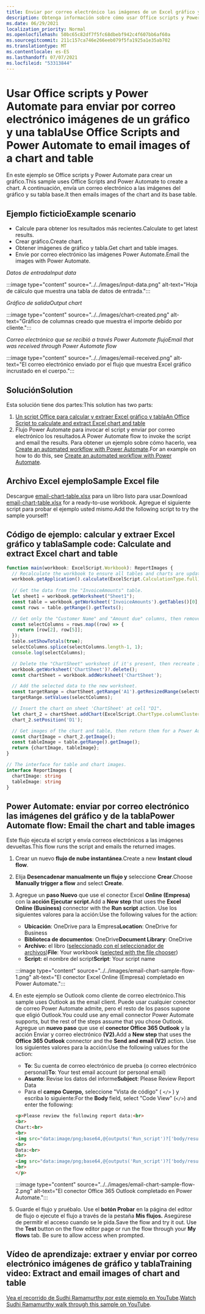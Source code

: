 ```yaml
---
title: Enviar por correo electrónico las imágenes de un Excel gráfico y tabla
description: Obtenga información sobre cómo usar Office scripts y Power Automate para extraer y enviar por correo electrónico las imágenes de un Excel gráfico y tabla.
ms.date: 06/29/2021
localization_priority: Normal
ms.openlocfilehash: 50bc65c82df7f5fc68dbebf942c4f607bb6af60a
ms.sourcegitcommit: 211c157ca746e266eeb079f5fa1925a1e35ab702
ms.translationtype: MT
ms.contentlocale: es-ES
ms.lasthandoff: 07/07/2021
ms.locfileid: "53313844"
---
```

# <a name="use-office-scripts-and-power-automate-to-email-images-of-a-chart-and-table"></a><span data-ttu-id="2fe24-103">Usar Office scripts y Power Automate para enviar por correo electrónico imágenes de un gráfico y una tabla</span><span class="sxs-lookup"><span data-stu-id="2fe24-103">Use Office Scripts and Power Automate to email images of a chart and table</span></span>

<span data-ttu-id="2fe24-104">En este ejemplo se Office scripts y Power Automate para crear un gráfico.</span><span class="sxs-lookup"><span data-stu-id="2fe24-104">This sample uses Office Scripts and Power Automate to create a chart.</span></span> <span data-ttu-id="2fe24-105">A continuación, envía un correo electrónico a las imágenes del gráfico y su tabla base.</span><span class="sxs-lookup"><span data-stu-id="2fe24-105">It then emails images of the chart and its base table.</span></span>

## <a name="example-scenario"></a><span data-ttu-id="2fe24-106">Ejemplo ficticio</span><span class="sxs-lookup"><span data-stu-id="2fe24-106">Example scenario</span></span>

* <span data-ttu-id="2fe24-107">Calcule para obtener los resultados más recientes.</span><span class="sxs-lookup"><span data-stu-id="2fe24-107">Calculate to get latest results.</span></span>
* <span data-ttu-id="2fe24-108">Crear gráfico.</span><span class="sxs-lookup"><span data-stu-id="2fe24-108">Create chart.</span></span>
* <span data-ttu-id="2fe24-109">Obtener imágenes de gráfico y tabla.</span><span class="sxs-lookup"><span data-stu-id="2fe24-109">Get chart and table images.</span></span>
* <span data-ttu-id="2fe24-110">Envíe por correo electrónico las imágenes Power Automate.</span><span class="sxs-lookup"><span data-stu-id="2fe24-110">Email the images with Power Automate.</span></span>

<span data-ttu-id="2fe24-111">_Datos de entrada_</span><span class="sxs-lookup"><span data-stu-id="2fe24-111">_Input data_</span></span>

:::image type="content" source="../../images/input-data.png" alt-text="Hoja de cálculo que muestra una tabla de datos de entrada.":::

<span data-ttu-id="2fe24-113">_Gráfico de salida_</span><span class="sxs-lookup"><span data-stu-id="2fe24-113">_Output chart_</span></span>

:::image type="content" source="../../images/chart-created.png" alt-text="Gráfico de columnas creado que muestra el importe debido por cliente.":::

<span data-ttu-id="2fe24-115">_Correo electrónico que se recibió a través Power Automate flujo_</span><span class="sxs-lookup"><span data-stu-id="2fe24-115">_Email that was received through Power Automate flow_</span></span>

:::image type="content" source="../../images/email-received.png" alt-text="El correo electrónico enviado por el flujo que muestra Excel gráfico incrustado en el cuerpo.":::

## <a name="solution"></a><span data-ttu-id="2fe24-117">Solución</span><span class="sxs-lookup"><span data-stu-id="2fe24-117">Solution</span></span>

<span data-ttu-id="2fe24-118">Esta solución tiene dos partes:</span><span class="sxs-lookup"><span data-stu-id="2fe24-118">This solution has two parts:</span></span>

1. [<span data-ttu-id="2fe24-119">Un script Office para calcular y extraer Excel gráfico y tabla</span><span class="sxs-lookup"><span data-stu-id="2fe24-119">An Office Script to calculate and extract Excel chart and table</span></span>](#sample-code-calculate-and-extract-excel-chart-and-table)
1. <span data-ttu-id="2fe24-120">Flujo Power Automate para invocar el script y enviar por correo electrónico los resultados.</span><span class="sxs-lookup"><span data-stu-id="2fe24-120">A Power Automate flow to invoke the script and email the results.</span></span> <span data-ttu-id="2fe24-121">Para obtener un ejemplo sobre cómo hacerlo, vea [Create an automated workflow with Power Automate](../../tutorials/excel-power-automate-returns.md#create-an-automated-workflow-with-power-automate).</span><span class="sxs-lookup"><span data-stu-id="2fe24-121">For an example on how to do this, see [Create an automated workflow with Power Automate](../../tutorials/excel-power-automate-returns.md#create-an-automated-workflow-with-power-automate).</span></span>

## <a name="sample-excel-file"></a><span data-ttu-id="2fe24-122">Archivo Excel ejemplo</span><span class="sxs-lookup"><span data-stu-id="2fe24-122">Sample Excel file</span></span>

<span data-ttu-id="2fe24-123">Descargue <a href="email-chart-table.xlsx">email-chart-table.xlsx</a> para un libro listo para usar.</span><span class="sxs-lookup"><span data-stu-id="2fe24-123">Download <a href="email-chart-table.xlsx">email-chart-table.xlsx</a> for a ready-to-use workbook.</span></span> <span data-ttu-id="2fe24-124">Agregue el siguiente script para probar el ejemplo usted mismo.</span><span class="sxs-lookup"><span data-stu-id="2fe24-124">Add the following script to try the sample yourself!</span></span>

## <a name="sample-code-calculate-and-extract-excel-chart-and-table"></a><span data-ttu-id="2fe24-125">Código de ejemplo: calcular y extraer Excel gráfico y tabla</span><span class="sxs-lookup"><span data-stu-id="2fe24-125">Sample code: Calculate and extract Excel chart and table</span></span>

```TypeScript
function main(workbook: ExcelScript.Workbook): ReportImages {
  // Recalculate the workbook to ensure all tables and charts are updated.
  workbook.getApplication().calculate(ExcelScript.CalculationType.full);
  
  // Get the data from the "InvoiceAmounts" table.
  let sheet1 = workbook.getWorksheet("Sheet1");
  const table = workbook.getWorksheet('InvoiceAmounts').getTables()[0];
  const rows = table.getRange().getTexts();

  // Get only the "Customer Name" and "Amount due" columns, then remove the "Total" row.
  const selectColumns = rows.map((row) => {
    return [row[2], row[5]];
  });
  table.setShowTotals(true);
  selectColumns.splice(selectColumns.length-1, 1);
  console.log(selectColumns);

  // Delete the "ChartSheet" worksheet if it's present, then recreate it.
  workbook.getWorksheet('ChartSheet')?.delete();
  const chartSheet = workbook.addWorksheet('ChartSheet');

  // Add the selected data to the new worksheet.
  const targetRange = chartSheet.getRange('A1').getResizedRange(selectColumns.length-1, selectColumns[0].length-1);
  targetRange.setValues(selectColumns);

  // Insert the chart on sheet 'ChartSheet' at cell "D1".
  let chart_2 = chartSheet.addChart(ExcelScript.ChartType.columnClustered, targetRange);
  chart_2.setPosition('D1');

  // Get images of the chart and table, then return them for a Power Automate flow.
  const chartImage = chart_2.getImage();
  const tableImage = table.getRange().getImage();
  return {chartImage, tableImage};
}

// The interface for table and chart images.
interface ReportImages {
  chartImage: string
  tableImage: string
}
```

## <a name="power-automate-flow-email-the-chart-and-table-images"></a><span data-ttu-id="2fe24-126">Power Automate: enviar por correo electrónico las imágenes del gráfico y de la tabla</span><span class="sxs-lookup"><span data-stu-id="2fe24-126">Power Automate flow: Email the chart and table images</span></span>

<span data-ttu-id="2fe24-127">Este flujo ejecuta el script y envía correos electrónicos a las imágenes devueltas.</span><span class="sxs-lookup"><span data-stu-id="2fe24-127">This flow runs the script and emails the returned images.</span></span>

1. <span data-ttu-id="2fe24-128">Crear un nuevo **flujo de nube instantánea**.</span><span class="sxs-lookup"><span data-stu-id="2fe24-128">Create a new **Instant cloud flow**.</span></span>
1. <span data-ttu-id="2fe24-129">Elija **Desencadenar manualmente un flujo y** seleccione **Crear**.</span><span class="sxs-lookup"><span data-stu-id="2fe24-129">Choose **Manually trigger a flow** and select **Create**.</span></span>
1. <span data-ttu-id="2fe24-130">Agregue un **paso Nuevo** que use el conector Excel **Online (Empresa)** con la **acción Ejecutar script.**</span><span class="sxs-lookup"><span data-stu-id="2fe24-130">Add a **New step** that uses the **Excel Online (Business)** connector with the **Run script** action.</span></span> <span data-ttu-id="2fe24-131">Use los siguientes valores para la acción:</span><span class="sxs-lookup"><span data-stu-id="2fe24-131">Use the following values for the action:</span></span>
    * <span data-ttu-id="2fe24-132">**Ubicación**: OneDrive para la Empresa</span><span class="sxs-lookup"><span data-stu-id="2fe24-132">**Location**: OneDrive for Business</span></span>
    * <span data-ttu-id="2fe24-133">**Biblioteca de documentos**: OneDrive</span><span class="sxs-lookup"><span data-stu-id="2fe24-133">**Document Library**: OneDrive</span></span>
    * <span data-ttu-id="2fe24-134">**Archivo:** el libro ([seleccionado con el seleccionador de archivos](../../testing/power-automate-troubleshooting.md#select-workbooks-with-the-file-browser-control))</span><span class="sxs-lookup"><span data-stu-id="2fe24-134">**File**: Your workbook ([selected with the file chooser](../../testing/power-automate-troubleshooting.md#select-workbooks-with-the-file-browser-control))</span></span>
    * <span data-ttu-id="2fe24-135">**Script:** el nombre del script</span><span class="sxs-lookup"><span data-stu-id="2fe24-135">**Script**: Your script name</span></span>

    :::image type="content" source="../../images/email-chart-sample-flow-1.png" alt-text="El conector Excel Online (Empresa) completado en Power Automate.":::
1. <span data-ttu-id="2fe24-137">En este ejemplo se Outlook como cliente de correo electrónico.</span><span class="sxs-lookup"><span data-stu-id="2fe24-137">This sample uses Outlook as the email client.</span></span> <span data-ttu-id="2fe24-138">Puede usar cualquier conector de correo Power Automate admite, pero el resto de los pasos supone que eligió Outlook.</span><span class="sxs-lookup"><span data-stu-id="2fe24-138">You could use any email connector Power Automate supports, but the rest of the steps assume that you chose Outlook.</span></span> <span data-ttu-id="2fe24-139">Agregue un **nuevo paso** que use el **conector Office 365 Outlook** y la acción Enviar y correo electrónico **(V2).**</span><span class="sxs-lookup"><span data-stu-id="2fe24-139">Add a **New step** that uses the **Office 365 Outlook** connector and the **Send and email (V2)** action.</span></span> <span data-ttu-id="2fe24-140">Use los siguientes valores para la acción:</span><span class="sxs-lookup"><span data-stu-id="2fe24-140">Use the following values for the action:</span></span>
    * <span data-ttu-id="2fe24-141">**To**: Su cuenta de correo electrónico de prueba (o correo electrónico personal)</span><span class="sxs-lookup"><span data-stu-id="2fe24-141">**To**: Your test email account (or personal email)</span></span>
    * <span data-ttu-id="2fe24-142">**Asunto**: Revise los datos del informe</span><span class="sxs-lookup"><span data-stu-id="2fe24-142">**Subject**: Please Review Report Data</span></span>
    * <span data-ttu-id="2fe24-143">Para el **campo Cuerpo,** seleccione "Vista de código" ( `</>` ) y escriba lo siguiente:</span><span class="sxs-lookup"><span data-stu-id="2fe24-143">For the **Body** field, select "Code View" (`</>`) and enter the following:</span></span>

    ```HTML
    <p>Please review the following report data:<br>
    <br>
    Chart:<br>
    <br>
    <img src="data:image/png;base64,@{outputs('Run_script')?['body/result/chartImage']}"/>
    <br>
    Data:<br>
    <br>
    <img src="data:image/png;base64,@{outputs('Run_script')?['body/result/tableImage']}"/>
    <br>
    </p>
    ```

    :::image type="content" source="../../images/email-chart-sample-flow-2.png" alt-text="El conector Office 365 Outlook completado en Power Automate.":::
1. <span data-ttu-id="2fe24-145">Guarde el flujo y pruébalo. Use el **botón Probar** en la página del editor de flujo o ejecute el flujo a través de la pestaña **Mis flujos.** Asegúrese de permitir el acceso cuando se le pida.</span><span class="sxs-lookup"><span data-stu-id="2fe24-145">Save the flow and try it out. Use the **Test** button on the flow editor page or run the flow through your **My flows** tab. Be sure to allow access when prompted.</span></span>

## <a name="training-video-extract-and-email-images-of-chart-and-table"></a><span data-ttu-id="2fe24-146">Vídeo de aprendizaje: extraer y enviar por correo electrónico imágenes de gráfico y tabla</span><span class="sxs-lookup"><span data-stu-id="2fe24-146">Training video: Extract and email images of chart and table</span></span>

<span data-ttu-id="2fe24-147">[Vea el recorrido de Sudhi Ramamurthy por este ejemplo en YouTube](https://youtu.be/152GJyqc-Kw).</span><span class="sxs-lookup"><span data-stu-id="2fe24-147">[Watch Sudhi Ramamurthy walk through this sample on YouTube](https://youtu.be/152GJyqc-Kw).</span></span>
